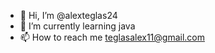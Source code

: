 - 👋 Hi, I’m @alexteglas24
- 🌱 I’m currently learning java
- 📫 How to reach me teglasalex11@gmail.com


<!---
alexteglas24/alexteglas24 is a ✨ special ✨ repository because its `README.md` (this file) appears on your GitHub profile.
You can click the Preview link to take a look at your changes.
--->
